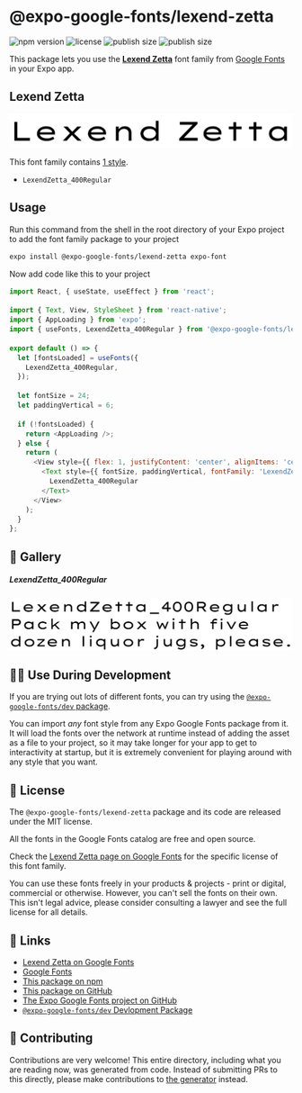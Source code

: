 # @expo-google-fonts/lexend-zetta

![npm version](https://flat.badgen.net/npm/v/@expo-google-fonts/lexend-zetta)
![license](https://flat.badgen.net/github/license/expo/google-fonts)
![publish size](https://flat.badgen.net/packagephobia/install/@expo-google-fonts/lexend-zetta)
![publish size](https://flat.badgen.net/packagephobia/publish/@expo-google-fonts/lexend-zetta)

This package lets you use the [**Lexend Zetta**](https://fonts.google.com/specimen/Lexend+Zetta) font family from [Google Fonts](https://fonts.google.com/) in your Expo app.

## Lexend Zetta

![Lexend Zetta](./font-family.png)

This font family contains [1 style](#-gallery).

- `LexendZetta_400Regular`

## Usage

Run this command from the shell in the root directory of your Expo project to add the font family package to your project
```sh
expo install @expo-google-fonts/lexend-zetta expo-font
```

Now add code like this to your project
```js
import React, { useState, useEffect } from 'react';

import { Text, View, StyleSheet } from 'react-native';
import { AppLoading } from 'expo';
import { useFonts, LexendZetta_400Regular } from '@expo-google-fonts/lexend-zetta';

export default () => {
  let [fontsLoaded] = useFonts({
    LexendZetta_400Regular,
  });

  let fontSize = 24;
  let paddingVertical = 6;

  if (!fontsLoaded) {
    return <AppLoading />;
  } else {
    return (
      <View style={{ flex: 1, justifyContent: 'center', alignItems: 'center' }}>
        <Text style={{ fontSize, paddingVertical, fontFamily: 'LexendZetta_400Regular' }}>
          LexendZetta_400Regular
        </Text>
      </View>
    );
  }
};

```

## 🔡 Gallery

##### LexendZetta_400Regular
![LexendZetta_400Regular](./LexendZetta_400Regular.ttf.png)


## 👩‍💻 Use During Development

If you are trying out lots of different fonts, you can try using the [`@expo-google-fonts/dev` package](https://github.com/expo/google-fonts/tree/master/font-packages/dev#readme).

You can import *any* font style from any Expo Google Fonts package from it. It will load the fonts
over the network at runtime instead of adding the asset as a file to your project, so it may take longer
for your app to get to interactivity at startup, but it is extremely convenient
for playing around with any style that you want.

## 📖 License

The `@expo-google-fonts/lexend-zetta` package and its code are released under the MIT license.

All the fonts in the Google Fonts catalog are free and open source.

Check the [Lexend Zetta page on Google Fonts](https://fonts.google.com/specimen/Lexend+Zetta) for the specific license of this font family.

You can use these fonts freely in your products & projects - print or digital, commercial or otherwise. However, you can't sell the fonts on their own. This isn't legal advice, please consider consulting a lawyer and see the full license for all details.

## 🔗 Links

- [Lexend Zetta on Google Fonts](https://fonts.google.com/specimen/Lexend+Zetta)
- [Google Fonts](https://fonts.google.com/)
- [This package on npm](https://www.npmjs.com/package/@expo-google-fonts/lexend-zetta)
- [This package on GitHub](https://github.com/expo/google-fonts/tree/master/font-packages/lexend-zetta)
- [The Expo Google Fonts project on GitHub](https://github.com/expo/google-fonts)
- [`@expo-google-fonts/dev` Devlopment Package](https://github.com/expo/google-fonts/tree/master/font-packages/dev)

## 🤝 Contributing

Contributions are very welcome! This entire directory, including what you are reading now, was generated from code. Instead of submitting PRs to this directly, please make contributions to [the generator](https://github.com/expo/google-fonts/tree/master/packages/generator) instead.
